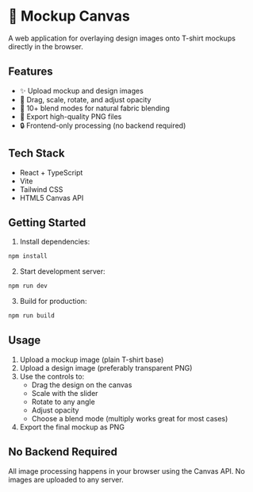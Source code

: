 # 🧩 Mockup Canvas

A web application for overlaying design images onto T-shirt mockups directly in the browser.

## Features

- ✨ Upload mockup and design images
- 🎨 Drag, scale, rotate, and adjust opacity
- 🌈 10+ blend modes for natural fabric blending
- 💾 Export high-quality PNG files
- 🔒 Frontend-only processing (no backend required)

## Tech Stack

- React + TypeScript
- Vite
- Tailwind CSS
- HTML5 Canvas API

## Getting Started

1. Install dependencies:
```bash
npm install
```

2. Start development server:
```bash
npm run dev
```

3. Build for production:
```bash
npm run build
```

## Usage

1. Upload a mockup image (plain T-shirt base)
2. Upload a design image (preferably transparent PNG)
3. Use the controls to:
   - Drag the design on the canvas
   - Scale with the slider
   - Rotate to any angle
   - Adjust opacity
   - Choose a blend mode (multiply works great for most cases)
4. Export the final mockup as PNG

## No Backend Required

All image processing happens in your browser using the Canvas API. No images are uploaded to any server.
